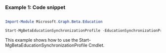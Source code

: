 ### Example 1: Code snippet

```powershell

Import-Module Microsoft.Graph.Beta.Education

Start-MgBetaEducationSynchronizationProfile -EducationSynchronizationProfileId $educationSynchronizationProfileId

```
This example shows how to use the Start-MgBetaEducationSynchronizationProfile Cmdlet.

